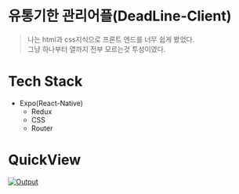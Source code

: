 # 유통기한 관리어플(DeadLine-Client)
>나는 html과 css지식으로 프론트 엔드를 너무 쉽게 봤었다. <br>
>그냥 하나부터 열까지 전부 모르는것 투성이였다.

# Tech Stack
- Expo(React-Native)
  - Redux
  - CSS
  - Router

# QuickView

[![Output](https://user-images.githubusercontent.com/56459078/154798156-16ebb655-4c61-4efa-816a-e865318e8bdb.png)](https://youtu.be/_gnYCD-SFpA)

